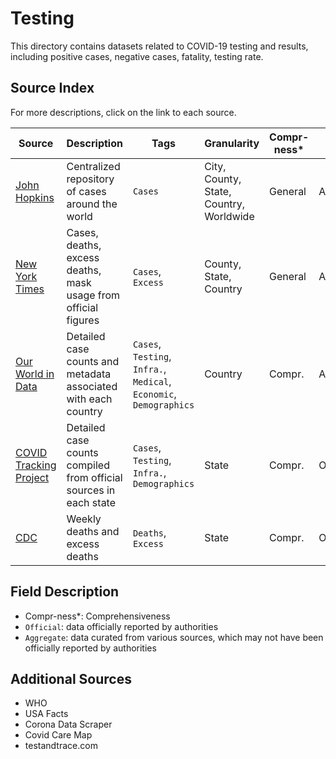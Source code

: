 # Testing

This directory contains datasets related to COVID-19 testing and results, including positive cases, negative cases, fatality, testing rate.

## Source Index

For more descriptions, click on the link to each source.

| Source | Description | Tags | Granularity | Compr-ness* | Source Type | First Updated | Last Updated |
|-|-|-|-|-|-|-|-|
| [John Hopkins](jhu/) | Centralized repository of cases around the world | `Cases` | City, County, State, Country, Worldwide | General | Aggregate | 01/22/2020 | - |
| [New York Times](nytimes/) | Cases, deaths, excess deaths, mask usage from official figures | `Cases`, `Excess` | County, State, Country | General | Aggregate | 01/21/2020 | - |
| [Our World in Data](owid/) | Detailed case counts and metadata associated with each country | `Cases`, `Testing`, `Infra.`, `Medical`, `Economic`, `Demographics` | Country | Compr. | Aggregate | 03/13/2020 | - |
| [COVID Tracking Project](covid-tracking-project/) | Detailed case counts compiled from official sources in each state | `Cases`, `Testing`, `Infra.`, `Demographics` | State | Compr. | Official | 01/22/2020 | - |
| [CDC](cdc/) | Weekly deaths and excess deaths | `Deaths`, `Excess` | State | Compr. | Official | 01/14/2020 | 08/01/2020 |


## Field Description
- Compr-ness*: Comprehensiveness
- `Official`: data officially reported by authorities
- `Aggregate`: data curated from various sources, which may not have been officially reported by authorities

## Additional Sources 

- WHO
- USA Facts
- Corona Data Scraper
- Covid Care Map
- testandtrace.com
